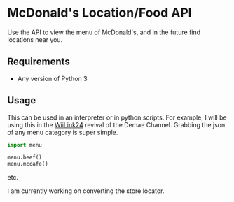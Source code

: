 # McDonald's Location/Food API

Use the API to view the menu of McDonald's, and in the future find locations near you.

## Requirements

- Any version of Python 3


## Usage

This can be used in an interpreter or in python scripts. For example, I will be using this in the [WiiLink24](https://github.com/WiiLink24) revival of the Demae Channel. Grabbing the json of
any menu category is super simple.

```python
import menu

menu.beef()
menu.mccafe()
```
etc.

I am currently working on converting the store locator.
